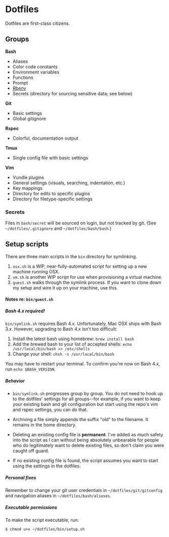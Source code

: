 # Dotfiles

Dotfiles are first-class citizens.

## Groups

**Bash**
- Aliases
- Color code constants
- Environment variables
- Functions
- Prompt
- [Rbenv](https://github.com/sstephenson/rbenv)
- Secrets (directory for sourcing sensitive data; see below)

**Git**
- Basic settings
- Global gitignore

**Rspec**
- Colorful, documentation output

**Tmux**
- Single config file with basic settings

**Vim**
- Vundle plugins
- General settings (visuals, searching, indentation, etc.)
- Key mappings
- Directory for edits to specific plugins
- Directory for filetype-specific settings

### Secrets

Files in `bash/secret` will be sourced on login, but not tracked by git.
(See `~/dotfiles/.gitignore` and `~/dotfiles/bash/bash`.)

## Setup scripts

There are three main scripts in the `bin` directory for symlinking.

1. `osx.sh` is a WIP, near-fully-automated script for setting up a new machine running OSX.
2. `vm.sh` is another WIP script for use when provisioning a virtual machine.
3. `guest.sh` walks through the symlink process. If you want to clone down my setup and wire it up on your machine, use this.

#### Notes re: `bin/guest.sh`

##### Bash 4.x required!

`bin/symlink.sh` requires Bash 4.x. Unfortunately, Mac OSX ships with Bash 3.x. However, upgrading to Bash 4.x isn't too difficult:

1. Install the latest bash using homebrew: `brew install bash`
2. Add the brewed bash to your list of accepted shells: `echo /usr/local/bin/bash >> /etc/shells`
3. Change your shell: `chsh -s /usr/local/bin/bash`

You may have to restart your terminal. To confirm you're now on Bash 4.x, run `echo $BASH_VERSION`.

##### Behavior

- `bin/symlink.sh` progresses group by group. You do not need to hook up to the dotfiles' settings for all groups--for example, if you want to keep your existing bash and git configuration but start using the repo's vim and rspec settings, you can do that.

- Archiving a file simply appends the suffix "old" to the filename. It remains in the home directory.

- Deleting an existing config file is **permanent**. I've added as much safety into the script as I can without being absolutely unbearable for people who do legitimately want to delete existing files, so don't claim you were caught off guard.

- If no existing config file is found, the script assumes you want to start using the settings in the dotfiles.

##### Personal fixes

Remember to change your git user credentials in `~/dotfiles/git/gitconfig` and navigation aliases in `~/dotfiles/bash/aliases`.

##### Executable permissions

To make the script executable, run:

```
$ chmod u+x ~/dotfiles/bin/setup.sh
```
